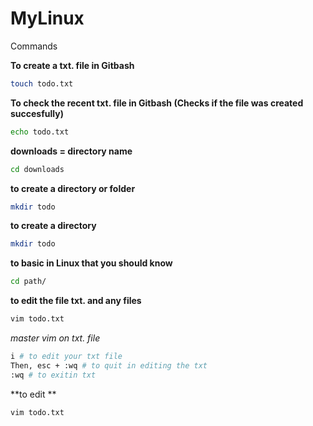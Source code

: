 # MyLinux
Commands

**To create a txt. file in Gitbash**
```bash
touch todo.txt
```

**To check the recent txt. file in Gitbash (Checks if the file was created succesfully)**
```bash
echo todo.txt
```

**downloads = directory name**
```bash
cd downloads
```

**to create a directory or folder**
```bash
mkdir todo 
```

**to create a directory**
```bash
mkdir todo 
```

**to basic in Linux that you should know**
```bash
cd path/ 
```

**to edit the file txt. and any files**
```bash
vim todo.txt
```


*master vim on txt. file*
```bash
i # to edit your txt file
Then, esc + :wq # to quit in editing the txt
:wq # to exitin txt

```


**to edit **
```bash
vim todo.txt
```




